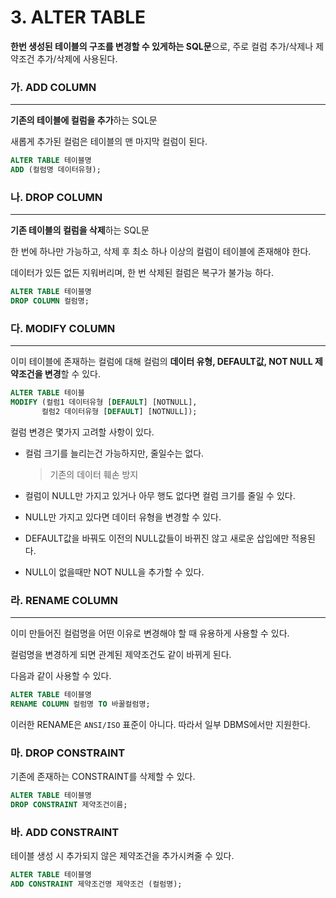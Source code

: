 # 3. ALTER TABLE



**한번 생성된 테이블의 구조를 변경할 수 있게하는 SQL문**으로, 주로 컬럼 추가/삭제나 제약조건 추가/삭제에 사용된다.



### 가.  ADD COLUMN

---

**기존의 테이블에 컬럼을 추가**하는 SQL문

새롭게 추가된 컬럼은 테이블의 맨 마지막 컬럼이 된다.

``` sql
ALTER TABLE 테이블명
ADD (컬럼명 데이터유형);
```



### 나. DROP COLUMN

---

**기존 테이블의 컬럼을 삭제**하는 SQL문

한 번에 하나만 가능하고, 삭제 후 최소 하나 이상의 컬럼이 테이블에 존재해야 한다.

데이터가 있든 없든 지워버리며, 한 번 삭제된 컬럼은 복구가 불가능 하다.

```  sql
ALTER TABLE 테이블명
DROP COLUMN 컬럼명;
```



### 다. MODIFY COLUMN

---

이미 테이블에 존재하는 컬럼에 대해 컬럼의 **데이터 유형, DEFAULT값, NOT NULL 제약조건을 변경**할 수 있다.

``` sql
ALTER TABLE 테이블
MODIFY (컬럼1 데이터유형 [DEFAULT] [NOTNULL],
       컬럼2 데이터유형 [DEFAULT] [NOTNULL]);
```

컬럼 변경은 몇가지 고려할 사항이 있다.

- 컬럼 크기를 늘리는건 가능하지만, 줄일수는 없다.

  > 기존의 데이터 훼손 방지

- 컬럼이 NULL만 가지고 있거나 아무 행도 없다면 컬럼 크기를 줄일 수 있다.

- NULL만 가지고 있다면 데이터 유형을 변경할 수 있다.

- DEFAULT값을 바꿔도 이전의 NULL값들이 바뀌진 않고 새로운 삽입에만 적용된다.

- NULL이 없을때만 NOT NULL을 추가할 수 있다.



### 라.  RENAME COLUMN

---

이미 만들어진 컬럼명을 어떤 이유로 변경해야 할 때 유용하게 사용할 수 있다.

컬럼명을 변경하게 되면 관계된 제약조건도 같이 바뀌게 된다.

다음과 같이 사용할 수 있다.

``` sql
ALTER TABLE 테이블명
RENAME COLUMN 컬럼명 TO 바꿀컬럼명;
```

이러한 RENAME은 `ANSI/ISO` 표준이 아니다. 따라서 일부 DBMS에서만 지원한다.



### 마.  DROP CONSTRAINT

기존에 존재하는 CONSTRAINT를 삭제할 수 있다.

``` sql
ALTER TABLE 테이블명
DROP CONSTRAINT 제약조건이름;
```



### 바. ADD CONSTRAINT

테이블 생성 시 추가되지 않은 제약조건을 추가시켜줄 수 있다.

``` sql
ALTER TABLE 테이블명
ADD CONSTRAINT 제약조건명 제약조건 (컬럼명);
```

